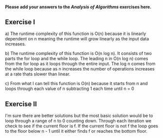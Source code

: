 #### Please add your answers to the ***Analysis of  Algorithms*** exercises here.

## Exercise I

a) The runtime complexity of this function is O(n) because it is linearly dependent on n meaning
the runtime will grow linearly as the input data increases. 


b) The runtime complexity of this function is O(n log n). It consists of two parts the for loop and the while loop.
The leading n in O(n log n) comes from the for loop as it loops through the entire input. The log n comes from the while loop 
because as n increases the number of operations increases at a rate thats slower than linear. 


c) From what I can tell this function is O(n) because it starts from n and loops through each value of n subtracting 1 each time
until n = 0

## Exercise II


I'm sure there are better solutions but the most basic solution would be to loop through a range of n to 0 counting down.
Through each iteration we check to see if the current floor is f.
If the current floor is not f the loop goes to the floor below n - 1 until it either finds f or reaches the bottom floor. 
